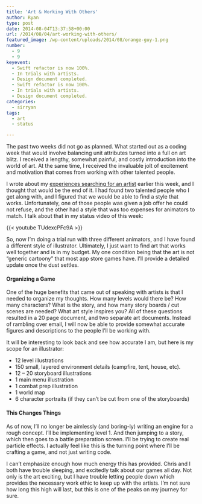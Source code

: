 ```yaml
---
title: 'Art & Working With Others'
author: Ryan
type: post
date: 2014-08-04T13:37:58+00:00
url: /2014/08/04/art-working-with-others/
featured_image: /wp-content/uploads/2014/08/orange-guy-1.png
number:
  - 9
  - 9
keyevent:
  - Swift refactor is now 100%.
  - In trials with artists.
  - Design document completed.
  - Swift refactor is now 100%.
  - In trials with artists.
  - Design document completed.
categories:
  - sirryan
tags:
  - art
  - status

---
```

The past two weeks did not go as planned. What started out as a coding week that would involve balancing unit attributes turned into a full on art blitz. I received a lengthy, somewhat painful, and costly introduction into the world of art. At the same time, I received the invaluable jolt of excitement and motivation that comes from working with other talented people.

<!--more-->

I wrote about my <a href="http://battleofbrothers.com/sirryan/my-experiences-searching-for-an-artist" target="_blank">experiences searching for an artist</a> earlier this week, and I thought that would be the end of it. I had found two talented people who I get along with, and I figured that we would be able to find a style that works. Unfortunately, one of those people was given a job offer he could not refuse, and the other had a style that was too expenses for animators to match. I talk about that in my status video of this week:

{{< youtube TUdexcPFc9A >}}

So, now I&#8217;m doing a trial run with three different animators, and I have found a different style of illustrator. Ultimately, I just want to find art that works well together and is in my budget. My one condition being that the art is not &#8220;generic cartoony&#8221; that most app store games have. I&#8217;ll provide a detailed update once the dust settles.

#### Organizing a Game

One of the huge benefits that came out of speaking with artists is that I needed to organize my thoughts. How many levels would there be? How many characters? What is the story, and how many story boards / cut scenes are needed? What art style inspires you? All of these questions resulted in a 20 page document, and two separate art documents. Instead of rambling over email, I will now be able to provide somewhat accurate figures and descriptions to the people I&#8217;ll be working with.

It will be interesting to look back and see how accurate I am, but here is my scope for an illustrator:

  * 12 level illustrations
  * 150 small, layered environment details (campfire, tent, house, etc).
  * 12 &#8211; 20 storyboard illustrations
  * 1 main menu illustration
  * 1 combat prep illustration
  * 1 world map
  * 6 character portraits (if they can’t be cut from one of the storyboards)

#### This Changes Things

As of now, I&#8217;ll no longer be aimlessly (and boring-ly) writing an engine for a rough concept. I&#8217;ll be implementing level 1. And then jumping to a story, which then goes to a battle preparation screen. I&#8217;ll be trying to create real particle effects. I actually feel like this is the turning point where I&#8217;ll be crafting a game, and not just writing code.

I can&#8217;t emphasize enough how much energy this has provided. Chris and I both have trouble sleeping, and excitedly talk about our games all day. Not only is the art exciting, but I have trouble letting people down which provides the necessary work ethic to keep up with the artists. I&#8217;m not sure how long this high will last, but this is one of the peaks on my journey for sure.